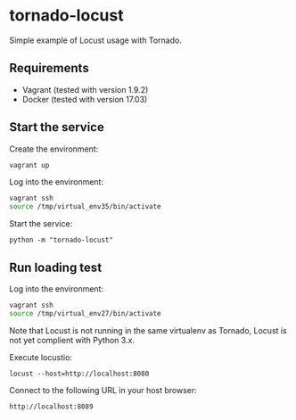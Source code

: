 # tornado-locust

Simple example of Locust usage with Tornado.

## Requirements

 * Vagrant (tested with version 1.9.2)
 * Docker (tested with version 17.03)

## Start the service

Create the environment:

```bash
vagrant up
```

Log into the environment:

```bash
vagrant ssh
source /tmp/virtual_env35/bin/activate
```

Start the service:

```
python -m "tornado-locust"
```

## Run loading test

Log into the environment:

```bash
vagrant ssh
source /tmp/virtual_env27/bin/activate
```

Note that Locust is not running in the same virtualenv as Tornado,
Locust is not yet complient with Python 3.x.

Execute locustio:

```
locust --host=http://localhost:8080
```

Connect to the following URL in your host browser:

```
http://localhost:8089
```
